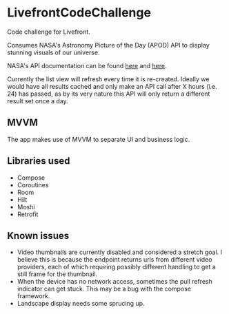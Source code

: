 # LivefrontCodeChallenge

Code challenge for Livefront.

Consumes NASA's Astronomy Picture of the Day (APOD) API to display stunning visuals of our universe.

NASA's API documentation can be found [here](https://api.nasa.gov/) and [here](https://github.com/nasa/apod-api).

Currently the list view will refresh every time it is re-created. Ideally we would have all results cached and only make an API call after X hours (i.e. 24) has passed, as by its very nature this API will only return a different result set once a day.

## MVVM

The app makes use of MVVM to separate UI and business logic.

## Libraries used

* Compose
* Coroutines
* Room
* Hilt
* Moshi
* Retrofit

## Known issues

* Video thumbnails are currently disabled and considered a stretch goal. I believe this is because the endpoint returns urls from different video providers, each of which requiring possibly different handling to get a still frame for the thumbnail.
* When the device has no network access, sometimes the pull refresh indicator can get stuck. This may be a bug with the compose framework.
* Landscape display needs some sprucing up.